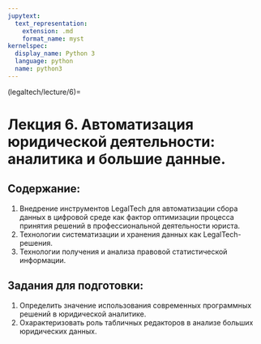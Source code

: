 ```yaml
---
jupytext:
  text_representation:
    extension: .md
    format_name: myst
kernelspec:
  display_name: Python 3
  language: python
  name: python3
---
```


(legaltech/lecture/6)=
# Лекция 6. Автоматизация юридической деятельности: аналитика и большие данные.

## Содержание:
1. Внедрение инструментов LegalTech для автоматизации сбора данных в цифровой среде как фактор оптимизации процесса принятия решений в профессиональной деятельности юриста.
2. Технологии систематизации и хранения данных как LegalTech-решения.
3. Технологии получения и анализа правовой статистической информации.

## Задания для подготовки:
1. Определить значение использования современных программных решений в юридической аналитике.
2. Охарактеризовать роль табличных редакторов в анализе больших юридических данных.
